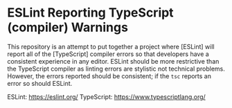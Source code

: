 # ESLint Reporting TypeScript (compiler) Warnings

This repository is an attempt to put together a project where [ESLint] will
report all of the [TypeScript] compiler errors so that developers have a
consistent experience in any editor. ESLint should be more restrictive than the
TypeScript compiler as linting errors are stylistic not technical problems.
However, the errors reported should be consistent; if the `tsc` reports an error
so should ESLint.


ESLint: https://eslint.org/
TypeScript: https://www.typescriptlang.org/
